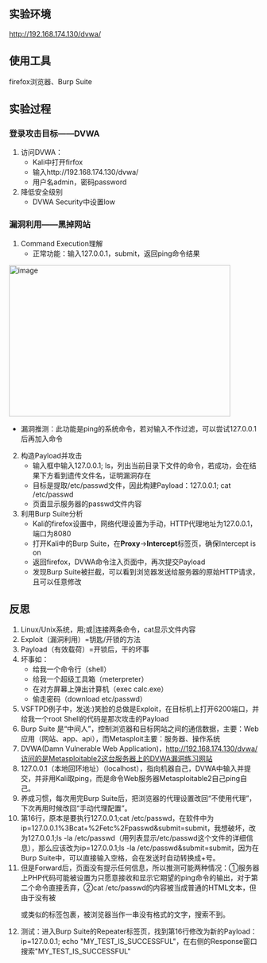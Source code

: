 ## 实验环境
http://192.168.174.130/dvwa/
## 使用工具
firefox浏览器、Burp Suite
## 实验过程
### 登录攻击目标——DVWA
1. 访问DVWA：
   - Kali中打开firfox
   - 输入http://192.168.174.130/dvwa/
   - 用户名admin，密码password
2. 降低安全级别
   - DVWA Security中设置low
### 漏洞利用——黑掉网站
1. Command Execution理解
   - 正常功能：输入127.0.0.1，submit，返回ping命令结果  

  <img width="445" height="305" alt="image" src="https://github.com/user-attachments/assets/b2191c9f-3e0f-4b80-baf9-fe154024b46e" />  
  
   - 漏洞推测：此功能是ping的系统命令，若对输入不作过滤，可以尝试127.0.0.1后再加入命令
2. 构造Payload并攻击
   - 输入框中输入127.0.0.1; ls，列出当前目录下文件的命令，若成功，会在结果下方看到遗传文件名，证明漏洞存在
   - 目标是提取/etc/passwd文件，因此构建Payload：127.0.0.1; cat /etc/passwd
   - 页面显示服务器的passwd文件内容
3. 利用Burp Suite分析
   - Kali的firefox设置中，网络代理设置为手动，HTTP代理地址为127.0.0.1，端口为8080
   - 打开Kali中的Burp Suite，在**Proxy**→**Intercept**标签页，确保Intercept is on
   - 返回firefox，DVWA命令注入页面中，再次提交Payload
   - 发现Burp Suite被拦截，可以看到浏览器发送给服务器的原始HTTP请求，且可以任意修改
## 反思
1. Linux/Unix系统，用;或|连接两条命令，cat显示文件内容
2. Exploit（漏洞利用）=钥匙/开锁的方法
3. Payload（有效载荷）=开锁后，干的坏事
4. 坏事如：
   - 给我一个命令行（shell）
   - 给我一个超级工具箱（meterpreter）
   - 在对方屏幕上弹出计算机（exec calc.exe）
   - 偷走密码（download etc/passwd）
5. VSFTPD例子中，发送:)笑脸的总做是Exploit，在目标机上打开6200端口，并给我一个root Shell的代码是那次攻击的Payload
6. Burp Suite 是“中间人”，控制浏览器和目标网站之间的通信数据，主要：Web应用（网站、app、api），而Metasploit主要：服务器、操作系统
7. DVWA(Damn Vulnerable Web Application)，http://192.168.174.130/dvwa/访问的是Metasploitable2这台服务器上的DVWA漏洞练习网站
8. 127.0.0.1（本地回环地址）（localhost），指向机器自己，DVWA中输入并提交，并非用Kali取ping，而是命令Web服务器Metasploitable2自己ping自己。
9. 养成习惯，每次用完Burp Suite后，把浏览器的代理设置改回“不使用代理”，下次再用时候改回“手动代理配置”。
10. 第16行，原本是要执行127.0.0.1;cat /etc/passwd，在软件中为ip=127.0.0.1%3Bcat+%2Fetc%2Fpasswd&submit=submit，我想破坏，改为127.0.0.1;ls -la /etc/passwd（用列表显示/etc/passwd这个文件的详细信息），那么应该改为ip=127.0.0.1;ls -la /etc/passwd&submit=submit，因为在Burp Suite中，可以直接输入空格，会在发送时自动转换成+号。
11. 但是Forward后，页面没有提示任何信息，所以推测可能两种情况：①服务器上PHP代码可能被设置为只愿意接收和显示它期望的ping命令的输出，对于第二个命令直接丢弃，②cat /etc/passwd的内容被当成普通的HTML文本，但由于没有被<pre>或类似的标签包裹，被浏览器当作一串没有格式的文字，搜索不到。
12. 测试：进入Burp Suite的Repeater标签页，找到第16行修改为新的Payload：ip=127.0.0.1; echo "MY_TEST_IS_SUCCESSFUL"，在右侧的Response窗口搜索"MY_TEST_IS_SUCCESSFUL"
